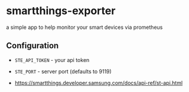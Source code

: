 # smartthings-exporter

a simple app to help monitor your smart devices via prometheus

## Configuration

* `STE_API_TOKEN` - your api token
* `STE_PORT` - server port (defaults to 9119)


* https://smartthings.developer.samsung.com/docs/api-ref/st-api.html